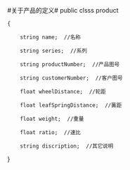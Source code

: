 #关于产品的定义#
public clsss product

    {
    
        string name;  //名称
        
        string series;  //系列
        
        string productNumber;  //产品图号
        
        string customerNumber;  //客户图号
        
        float wheelDistance;  //轮距
        
        float leafSpringDistance;  //簧距
        
        float weight;  //重量
        
        float ratio;  //速比
        
        string discription;  //其它说明
        
}